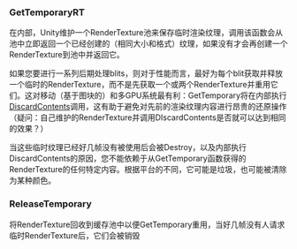 ### GetTemporaryRT

在内部，Unity维护一个RenderTexture池来保存临时渲染纹理，调用该函数会从池中立即返回一个已经创建的（相同大小和格式）纹理，如果没有才会再创建一个RenderTexture到池中并返回它。

如果您要进行一系列后期处理blits，则对于性能而言，最好为每个blit获取并释放一个临时的RenderTexture，而不是先获取一个或两个RenderTexture并重用它们。这对移动（基于图块的）和多GPU系统最有利：GetTemporary将在内部执行[DiscardContents](https://docs.unity3d.com/ScriptReference/RenderTexture.DiscardContents.html)调用，这有助于避免对先前的渲染纹理内容进行昂贵的还原操作（疑问：自己维护的RenderTexture并调用DIscardContents是否就可以达到相同的效果？）

当这些临时纹理已经好几帧没有被使用后会被Destroy，以及内部执行DiscardContents的原因，您不能依赖于从GetTemporary函数获得的RenderTexture的任何特定内容。根据平台的不同，它可能是垃圾，也可能被清除为某种颜色。

### ReleaseTemporary

将RenderTexture回收到缓存池中以便GetTemporary重用，当好几帧没有人请求临时RenderTexture后，它们会被销毁

